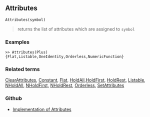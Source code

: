 ## Attributes

```
Attributes(symbol) 
```

> returns the list of attributes which are assigned to `symbol`
  
### Examples
```
>> Attributes(Plus)
{Flat,Listable,OneIdentity,Orderless,NumericFunction}
```

### Related terms 
[ClearAttributes](ClearAttributes.md),  [Constant](Constant.md), [Flat](Flat.md), [HoldAll](HoldAll.md),[HoldFirst](HoldFirst.md), [HoldRest](HoldRest.md), [Listable](Listable.md), [NHoldAll](NHoldAll.md), [NHoldFirst](NHoldFirst.md), [NHoldRest](NHoldRest.md),  [Orderless](Orderless.md), [SetAttributes](SetAttributes.md)

### Github

* [Implementation of Attributes](https://github.com/axkr/symja_android_library/blob/master/symja_android_library/matheclipse-core/src/main/java/org/matheclipse/core/builtin/AttributeFunctions.java#L61) 
